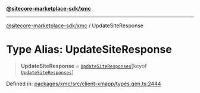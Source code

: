 [**@sitecore-marketplace-sdk/xmc**](../README.md)

***

[@sitecore-marketplace-sdk/xmc](../README.md) / UpdateSiteResponse

# Type Alias: UpdateSiteResponse

> **UpdateSiteResponse** = [`UpdateSiteResponses`](UpdateSiteResponses.md)\[keyof [`UpdateSiteResponses`](UpdateSiteResponses.md)\]

Defined in: [packages/xmc/src/client-xmapp/types.gen.ts:2444](https://github.com/Sitecore/sitecore-marketplace-sdk/blob/af886e6134b8d1079ef5b8ef70b7eb2f1d9c8aeb/packages/xmc/src/client-xmapp/types.gen.ts#L2444)
